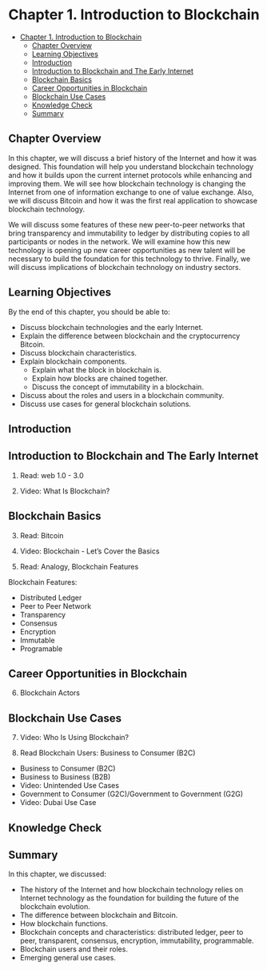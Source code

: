 # Chapter 1. Introduction to Blockchain

- [Chapter 1. Introduction to Blockchain](#chapter-1-introduction-to-blockchain)
  - [Chapter Overview](#chapter-overview)
  - [Learning Objectives](#learning-objectives)
  - [Introduction](#introduction)
  - [Introduction to Blockchain and The Early Internet](#introduction-to-blockchain-and-the-early-internet)
  - [Blockchain Basics](#blockchain-basics)
  - [Career Opportunities in Blockchain](#career-opportunities-in-blockchain)
  - [Blockchain Use Cases](#blockchain-use-cases)
  - [Knowledge Check](#knowledge-check)
  - [Summary](#summary)

## Chapter Overview

In this chapter, we will discuss a brief history of the Internet and how it was designed. This foundation will help you understand blockchain technology and how it builds upon the current internet protocols while enhancing and improving them. We will see how blockchain technology is changing the Internet from one of information exchange to one of value exchange. Also, we will discuss Bitcoin and how it was the first real application to showcase blockchain technology.

We will discuss some features of these new peer-to-peer networks that bring transparency and immutability to ledger by distributing copies to all participants or nodes in the network. We will examine how this new technology is opening up new career opportunities as new talent will be necessary to build the foundation for this technology to thrive. Finally, we will discuss implications of blockchain technology on industry sectors.

## Learning Objectives

By the end of this chapter, you should be able to:

- Discuss blockchain technologies and the early Internet.
- Explain the difference between blockchain and the cryptocurrency Bitcoin.
- Discuss blockchain characteristics.
- Explain blockchain components.
  - Explain what the block in blockchain is.
  - Explain how blocks are chained together.
  - Discuss the concept of immutability in a blockchain.
- Discuss about the roles and users in a blockchain community.
- Discuss use cases for general blockchain solutions.


## Introduction

## Introduction to Blockchain and The Early Internet

1. Read: web 1.0 - 3.0

2. Video: What Is Blockchain?


## Blockchain Basics

3. Read: Bitcoin

4. Video: Blockchain - Let’s Cover the Basics

5. Read: Analogy, Blockchain Features

Blockchain Features: 
- Distributed Ledger
- Peer to Peer Network
- Transparency
- Consensus
- Encryption
- Immutable
- Programable

## Career Opportunities in Blockchain

6. Blockchain Actors

## Blockchain Use Cases

7. Video: Who Is Using Blockchain?

8. Read Blockchain Users: Business to Consumer (B2C)
- Business to Consumer (B2C)
- Business to Business (B2B)   
- Video: Unintended Use Cases
- Government to Consumer (G2C)/Government to Government (G2G)
- Video: Dubai Use Case

## Knowledge Check

## Summary

In this chapter, we discussed:

- The history of the Internet and how blockchain technology relies on Internet technology as the foundation for building the future of the blockchain evolution.
- The difference between blockchain and Bitcoin.
- How blockchain functions.
- Blockchain concepts and characteristics: distributed ledger, peer to peer, transparent, consensus, encryption, immutability, programmable.
- Blockchain users and their roles.
- Emerging general use cases.

